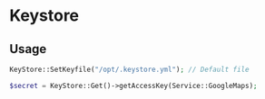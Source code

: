 
# Keystore

## Usage

```php
KeyStore::SetKeyfile("/opt/.keystore.yml"); // Default file

$secret = KeyStore::Get()->getAccessKey(Service::GoogleMaps);
```
